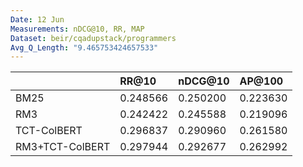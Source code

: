 ```yaml
---
Date: 12 Jun
Measurements: nDCG@10, RR, MAP
Dataset: beir/cqadupstack/programmers
Avg_Q_Length: "9.465753424657533"
---
```

|                 | RR@10    | nDCG@10  | AP@100   |
| :-------------- | :------- | :------- | :------- |
| BM25            | 0.248566 | 0.250200 | 0.223630 |
| RM3             | 0.242422 | 0.245588 | 0.219096 |
| TCT-ColBERT     | 0.296837 | 0.290960 | 0.261580 |
| RM3+TCT-ColBERT | 0.297944 | 0.292677 | 0.262992 |

